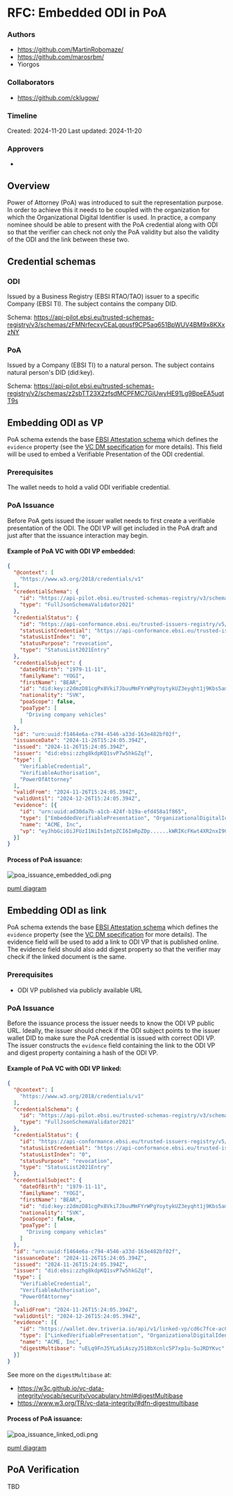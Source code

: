 # RFC: Embedded ODI in PoA

### Authors

* https://github.com/MartinRobomaze/
* https://github.com/marosrbm/
* Yiorgos

### Collaborators

* https://github.com/cklugow/

### Timeline

Created: 2024-11-20
Last updated: 2024-11-20

### Approvers

*

## Overview

Power of Attorney (PoA) was introduced to suit the representation purpose. In order to achieve this it needs to be
coupled with the organization for which the Organizational Digital Identifier is used. In practice, a company nominee should be able to present
with the PoA credential along with ODI so that the verifier can check not only the PoA validity but also the validity of the ODI and the link between these two.

## Credential schemas

### ODI
Issued by a Business Registry (EBSI RTAO/TAO) issuer to a specific Company (EBSI TI). The subject contains the company DID.

Schema:
https://api-pilot.ebsi.eu/trusted-schemas-registry/v3/schemas/zFMNrfecxyCEaLgpusf9CP5aq651BpWUV4BM9x8KXxzNY

### PoA
Issued by a Company (EBSI TI) to a natural person. The subject contains natural person's DID (did:key).

Schema:
https://api-pilot.ebsi.eu/trusted-schemas-registry/v2/schemas/z2sbTT23X2zfsdMCPFMC7GiUwyHE91Lg9BpeEA5uqtT9s

## Embedding ODI as VP

PoA schema extends the base [EBSI Attestation schema](https://api-pilot.ebsi.eu/trusted-schemas-registry/v2/schemas/0xeb6d8131264327f3cbc5ddba9c69cb9afd34732b3b787e4b3e3507a25d3079e9)
which defines the `evidence` property (see the [VC DM specification](https://www.w3.org/TR/vc-data-model-2.0/#evidence) for more details). This field will be used to embed a Verifiable
Presentation of the ODI credential.

### Prerequisites

The wallet needs to hold a valid ODI verifiable credential.

### PoA Issuance

Before PoA gets issued the issuer wallet needs to first create a verifiable presentation of the ODI. The ODI VP will get included in the PoA draft and just after that the issuance interaction
may begin.

#### Example of PoA VC with ODI VP embedded:
```json
{
  "@context": [
    "https://www.w3.org/2018/credentials/v1"
  ],
  "credentialSchema": {
    "id": "https://api-pilot.ebsi.eu/trusted-schemas-registry/v3/schemas/z2sbTT23X2zfsdMCPFMC7GiUwyHE91Lg9BpeEA5uqtT9s",
    "type": "FullJsonSchemaValidator2021"
  },
  "credentialStatus": {
    "id": "https://api-conformance.ebsi.eu/trusted-issuers-registry/v5/issuers/did:ebsi:zzhg8kdpKQ1svP7w5hkGZqf/proxies/0x45f01de57aeff6389c482b93c15f44aa58331bb8274dcefb02893745c2686a9d/status/0#0",
    "statusListCredential": "https://api-conformance.ebsi.eu/trusted-issuers-registry/v5/issuers/did:ebsi:zzhg8kdpKQ1svP7w5hkGZqf/proxies/0x45f01de57aeff6389c482b93c15f44aa58331bb8274dcefb02893745c2686a9d/status/0",
    "statusListIndex": "0",
    "statusPurpose": "revocation",
    "type": "StatusList2021Entry"
  },
  "credentialSubject": {
    "dateOfBirth": "1979-11-11",
    "familyName": "YOGI",
    "firstName": "BEAR",
    "id": "did:key:z2dmzD81cgPx8Vki7JbuuMmFYrWPgYoytykUZ3eyqht1j9Kbs5am9syyRGgTSgdrRFLmQeWbFXN9TLw2x5V2HTtZjKgD9iP6iXxAouKZXHHSV3HFnpKX65grm14mx5XJ9daMy22rzRCKxEwjwucNyKibAhaxHX3zEbYyeyPma4e2f4MVD6",
    "nationality": "SVK",
    "poaScope": false,
    "poaType": [
      "Driving company vehicles"
    ]
  },
  "id": "urn:uuid:f1464e6a-c794-4546-a33d-163e482bf02f",
  "issuanceDate": "2024-11-26T15:24:05.394Z",
  "issued": "2024-11-26T15:24:05.394Z",
  "issuer": "did:ebsi:zzhg8kdpKQ1svP7w5hkGZqf",
  "type": [
    "VerifiableCredential",
    "VerifiableAuthorisation",
    "PowerOfAttorney"
  ],
  "validFrom": "2024-11-26T15:24:05.394Z",
  "validUntil": "2024-12-26T15:24:05.394Z",
  "evidence": [{
    "id": "urn:uuid:ad30da7b-a1cb-424f-b19a-efd458a1f865",
    "type": ["EmbeddedVerifiablePresentation", "OrganizationalDigitalIdentifier"],
    "name": "ACME, Inc",
    "vp": "eyJhbGciOiJFUzI1NiIsImtpZCI6ImRpZDp......kWRIKcFKwt4XR2nxI9GsqxRx9iCInkk0Pz6WPg"
  }]
}
```

#### Process of PoA issuance:
![poa_issuance_embedded_odi.png](poa_issuance_embedded_odi.png)

[puml diagram](poa_issuance_embedded_odi.puml)

## Embedding ODI as link

PoA schema extends the base [EBSI Attestation schema](https://api-pilot.ebsi.eu/trusted-schemas-registry/v2/schemas/0xeb6d8131264327f3cbc5ddba9c69cb9afd34732b3b787e4b3e3507a25d3079e9)
which defines the `evidence` property (see the [VC DM specification](https://www.w3.org/TR/vc-data-model-2.0/#evidence) for more details). The evidence field will be used
to add a link to ODI VP that is published online. The evidence field should also add digest property so that the verifier may check if the linked document is the same.

### Prerequisites

* ODI VP published via publicly available URL

### PoA Issuance

Before the issuance process the issuer needs to know the ODI VP public URL. Ideally, the issuer should check if the ODI subject points to the issuer wallet DID to make sure
the PoA credential is issued with correct ODI VP. The issuer constructs the `evidence` field containing the link to the ODI VP and digest property
containing a hash of the ODI VP.

#### Example of PoA VC with ODI VP linked:

```json
{
  "@context": [
    "https://www.w3.org/2018/credentials/v1"
  ],
  "credentialSchema": {
    "id": "https://api-pilot.ebsi.eu/trusted-schemas-registry/v3/schemas/z2sbTT23X2zfsdMCPFMC7GiUwyHE91Lg9BpeEA5uqtT9s",
    "type": "FullJsonSchemaValidator2021"
  },
  "credentialStatus": {
    "id": "https://api-conformance.ebsi.eu/trusted-issuers-registry/v5/issuers/did:ebsi:zzhg8kdpKQ1svP7w5hkGZqf/proxies/0x45f01de57aeff6389c482b93c15f44aa58331bb8274dcefb02893745c2686a9d/status/0#0",
    "statusListCredential": "https://api-conformance.ebsi.eu/trusted-issuers-registry/v5/issuers/did:ebsi:zzhg8kdpKQ1svP7w5hkGZqf/proxies/0x45f01de57aeff6389c482b93c15f44aa58331bb8274dcefb02893745c2686a9d/status/0",
    "statusListIndex": "0",
    "statusPurpose": "revocation",
    "type": "StatusList2021Entry"
  },
  "credentialSubject": {
    "dateOfBirth": "1979-11-11",
    "familyName": "YOGI",
    "firstName": "BEAR",
    "id": "did:key:z2dmzD81cgPx8Vki7JbuuMmFYrWPgYoytykUZ3eyqht1j9Kbs5am9syyRGgTSgdrRFLmQeWbFXN9TLw2x5V2HTtZjKgD9iP6iXxAouKZXHHSV3HFnpKX65grm14mx5XJ9daMy22rzRCKxEwjwucNyKibAhaxHX3zEbYyeyPma4e2f4MVD6",
    "nationality": "SVK",
    "poaScope": false,
    "poaType": [
      "Driving company vehicles"
    ]
  },
  "id": "urn:uuid:f1464e6a-c794-4546-a33d-163e482bf02f",
  "issuanceDate": "2024-11-26T15:24:05.394Z",
  "issued": "2024-11-26T15:24:05.394Z",
  "issuer": "did:ebsi:zzhg8kdpKQ1svP7w5hkGZqf",
  "type": [
    "VerifiableCredential",
    "VerifiableAuthorisation",
    "PowerOfAttorney"
  ],
  "validFrom": "2024-11-26T15:24:05.394Z",
  "validUntil": "2024-12-26T15:24:05.394Z",
  "evidence": [{
    "id": "https://wallet.dev.triveria.io/api/v1/linked-vp/cd6c7fce-ac09-11ef-a8a2-0a58a9feac02/urn:uuid:d6e49478-a25a-4f56-81c1-4272fae14f32?hl=zQmdE2wDRDBhkxk44PP2hGNhL4PeBDe5sQfXJk6h9DY6tzj",
    "type": ["LinkedVerifiablePresentation", "OrganizationalDigitalIdentifier"],
    "name": "ACME, Inc",
    "digestMultibase": "uELq9FnJ5YLa5iAszyJ518bXcnlc5P7xp1u-5uJRDYKvc"
  }]
}
```

See more on the `digestMultibase` at:
* https://w3c.github.io/vc-data-integrity/vocab/security/vocabulary.html#digestMultibase
* https://www.w3.org/TR/vc-data-integrity/#dfn-digestmultibase

#### Process of PoA issuance:

![poa_issuance_linked_odi.png](poa_issuance_linked_odi.png)

[puml diagram](poa_issuance_linked_odi.puml)

## PoA Verification

TBD